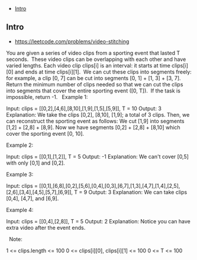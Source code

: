- [Intro](#intro)

## Intro

- https://leetcode.com/problems/video-stitching

You are given a series of video clips from a sporting event that lasted T seconds.  These video clips can be overlapping with each other and have varied lengths.
Each video clip clips[i] is an interval: it starts at time clips[i][0] and ends at time clips[i][1].  We can cut these clips into segments freely: for example, a clip [0, 7] can be cut into segments [0, 1] + [1, 3] + [3, 7].
Return the minimum number of clips needed so that we can cut the clips into segments that cover the entire sporting event ([0, T]).  If the task is impossible, return -1.
 
Example 1:

Input: clips = [[0,2],[4,6],[8,10],[1,9],[1,5],[5,9]], T = 10
Output: 3
Explanation: 
We take the clips [0,2], [8,10], [1,9]; a total of 3 clips.
Then, we can reconstruct the sporting event as follows:
We cut [1,9] into segments [1,2] + [2,8] + [8,9].
Now we have segments [0,2] + [2,8] + [8,10] which cover the sporting event [0, 10].

Example 2:

Input: clips = [[0,1],[1,2]], T = 5
Output: -1
Explanation: 
We can't cover [0,5] with only [0,1] and [0,2].

Example 3:

Input: clips = [[0,1],[6,8],[0,2],[5,6],[0,4],[0,3],[6,7],[1,3],[4,7],[1,4],[2,5],[2,6],[3,4],[4,5],[5,7],[6,9]], T = 9
Output: 3
Explanation: 
We can take clips [0,4], [4,7], and [6,9].

Example 4:

Input: clips = [[0,4],[2,8]], T = 5
Output: 2
Explanation: 
Notice you can have extra video after the event ends.

 
Note:

1 <= clips.length <= 100
0 <= clips[i][0], clips[i][1] <= 100
0 <= T <= 100

